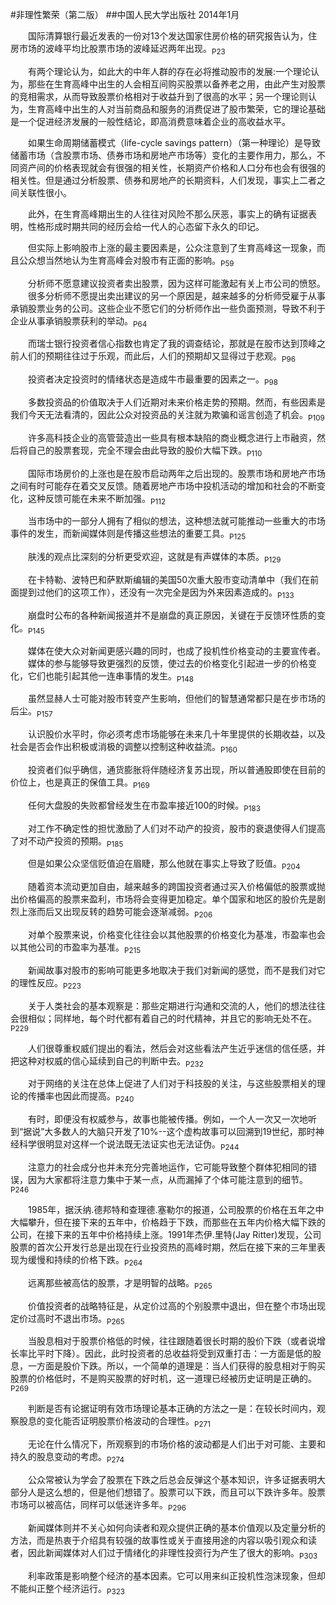 #非理性繁荣（第二版）
##中国人民大学出版社 2014年1月

&emsp;&emsp;国际清算银行最近发表的一份对13个发达国家住房价格的研究报告认为，住房市场的波峰平均比股票市场的波峰延迟两年出现。<sub>P23</sub>


&emsp;&emsp;有两个理论认为，如此大的中年人群的存在必将推动股市的发展:一个理论认为，那些在生育高峰中出生的人会相互间购买股票以备养老之用，由此产生对股票的竞相需求，从而导致股票价格相对于收益升到了很高的水平；另一个理论则认为，生育高峰中出生的人对当前商品和服务的消费促进了股市繁荣，它的理论基础是一个促进经济发展的一般性结论，即高消费意味着企业的高收益水平。

&emsp;&emsp;如果生命周期储蓄模式（life-cycle savings pattern）（第一种理论）是导致储蓄市场（含股票市场、债券市场和房地产市场等）变化的主要作用力，那么，不同资产间的价格表现就会有很强的相关性，长期资产价格和人口分布也会有很强的相关性。但是通过分析股票、债券和房地产的长期资料，人们发现，事实上二者之间关联性很小。

&emsp;&emsp;此外，在生育高峰期出生的人往往对风险不那么厌恶，事实上的确有证据表明，性格形成时期共同的经历会给一代人的心态留下永久的印记。

&emsp;&emsp;但实际上影响股市上涨的最主要因素是，公众注意到了生育高峰这一现象，而且公众想当然地认为生育高峰会对股市有正面的影响。<sub>P59</sub>


&emsp;&emsp;分析师不愿意建议投资者卖出股票，因为这样可能激起有关上市公司的愤怒。
&emsp;&emsp;很多分析师不愿提出卖出建议的另一个原因是，越来越多的分析师受雇于从事承销股票业务的公司。这些企业不愿它们的分析师作出一些负面预测，导致不利于企业从事承销股票获利的举动。<sub>P64</sub>


&emsp;&emsp;而瑞士银行投资者信心指数也肯定了我的调查结论，那就是在股市达到顶峰之前人们的预期往往过于乐观，而此后，人们的预期却又显得过于悲观。<sub>P96</sub>


&emsp;&emsp;投资者决定投资时的情绪状态是造成牛市最重要的因素之一。<sub>P98</sub>


&emsp;&emsp;多数投资品的价值取决于人们近期对未来价格走势的预期。然而，有些因素是我们今天无法看清的，因此公众对投资品的关注就为欺骗和谣言创造了机会。<sub>P109</sub>


&emsp;&emsp;许多高科技企业的高管营造出一些具有根本缺陷的商业概念进行上市融资，然后将自己的股票套现，完全不理会由此导致的股价大幅下跌。<sub>P110</sub>


&emsp;&emsp;国际市场房价的上涨也是在股市启动两年之后出现的。股票市场和房地产市场之间有时可能存在着交叉反馈。随着房地产市场中投机活动的增加和社会的不断变化，这种反馈可能在未来不断加强。<sub>P112</sub>


&emsp;&emsp;当市场中的一部分人拥有了相似的想法，这种想法就可能推动一些重大的市场事件的发生，而新闻媒体则是传播这些想法的重要工具。<sub>P125</sub>


&emsp;&emsp;肤浅的观点比深刻的分析更受欢迎，这就是有声媒体的本质。<sub>P129</sub>


&emsp;&emsp;在卡特勒、波特巴和萨默斯编辑的美国50次重大股市变动清单中（我们在前面提到过他们的这项工作），还没有一次完全是因为外来因素造成的。<sub>P133</sub>


&emsp;&emsp;崩盘时公布的各种新闻报道并不是崩盘的真正原因，关键在于反馈环性质的变化。<sub>P145</sub>


&emsp;&emsp;媒体在使大众对新闻更感兴趣的同时，也成了投机性价格变动的主要宣传者。
&emsp;&emsp;媒体的参与能够导致更强烈的反馈，使过去的价格变化引起进一步的价格变化，它们也能引起其他一连串事情的发生。<sub>P148</sub>


&emsp;&emsp;虽然显赫人士可能对股市转变产生影响，但他们的智慧通常都只是在步市场的后尘。<sub>P157</sub>


&emsp;&emsp;认识股价水平时，你必须考虑市场能够在未来几十年里提供的长期收益，以及社会是否会作出积极或消极的调整以控制这种收益流。<sub>P160</sub>


&emsp;&emsp;投资者们似乎确信，通货膨胀将伴随经济复苏出现，所以普通股即使在目前的价位上，也是真正的保值工具。<sub>P169</sub>


&emsp;&emsp;任何大盘股的失败都曾经发生在市盈率接近100的时候。<sub>P183</sub>


&emsp;&emsp;对工作不确定性的担忧激励了人们对不动产的投资，股市的衰退使得人们提高了对不动产投资的预期。<sub>P185</sub>


&emsp;&emsp;但是如果公众坚信贬值迫在眉睫，那么他就在事实上导致了贬值。<sub>P204</sub>


&emsp;&emsp;随着资本流动更加自由，越来越多的跨国投资者通过买入价格偏低的股票或抛出价格偏高的股票来盈利，市场将会变得更加稳定。单个国家和地区的股价先是剧烈上涨而后又出现反转的趋势可能会逐渐减弱。<sub>P206</sub>


&emsp;&emsp;对单个股票来说，价格变化往往会以其他股票的价格变化为基准，市盈率也会以其他公司的市盈率为基准。<sub>P215</sub>


&emsp;&emsp;新闻故事对股市的影响可能更多地取决于我们对新闻的感觉，而不是我们对它的理性反应。<sub>P223</sub>


&emsp;&emsp;关于人类社会的基本观察是：那些定期进行沟通和交流的人，他们的想法往往会很相似；同样地，每个时代都有着自己的时代精神，并且它的影响无处不在。<sub>P229</sub>


&emsp;&emsp;人们很尊重权威们提出的看法，然后会对这些看法产生近乎迷信的信任感，并把这种对权威的信心延续到自己的判断中去。<sub>P232</sub>


&emsp;&emsp;对于网络的关注在总体上促进了人们对于科技股的关注，与这些股票相关的理论的传播率也因此而提高。<sub>P240</sub>


&emsp;&emsp;有时，即便没有权威参与，故事也能被传播。例如，一个人一次又一次地听到“据说”大多数人的大脑只开发了10%--这个虚构故事可以回溯到19世纪，那时神经科学很明显对这样一个说法既无法证实也无法证伪。<sub>P244</sub>


&emsp;&emsp;注意力的社会成分也并未充分完善地运作，它可能导致整个群体犯相同的错误，因为大家都将注意力集中于某一点，从而漏掉了个体可能注意到的细节。<sub>P246</sub>


&emsp;&emsp;1985年，据沃纳.德邦特和查理德.塞勒尔的报道，公司股票的价格在五年之中大幅攀升，但在接下来的五年中，价格趋于下跌，而那些在五年内价格大幅下跌的公司，在接下来的五年中价格持续上涨。1991年杰伊.里特(Jay Ritter)发现，公司股票的首次公开发行总是出现在行业投资热的高峰时期，然后在接下来的三年里表现为缓慢和持续的价格下跌。<sub>P264</sub>


&emsp;&emsp;远离那些被高估的股票，才是明智的战略。<sub>P265</sub>


&emsp;&emsp;价值投资者的战略特征是，从定价过高的个别股票中退出，但在整个市场出现定价过高时不退出市场。<sub>P265</sub>


&emsp;&emsp;当股息相对于股票价格低的时候，往往跟随着很长时期的股价下跌（或者说增长率比平时下降）。因此，此时投资者的总收益将受到双重打击：一方面是低的股息，一方面是股价下跌。所以，一个简单的道理是：当人们获得的股息相对于购买股票的价格低时，不是购买股票的好时机，这一道理已经被历史证明是正确的。<sub>P269</sub>


&emsp;&emsp;判断是否有论据证明有效市场理论基本正确的方法之一是：在较长时间内，观察股息的变化能否证明股票价格波动的合理性。<sub>P271</sub>


&emsp;&emsp;无论在什么情况下，所观察到的市场价格的波动都是人们出于对可能、主要和持久的股息变动的考虑。<sub>P274</sub>


&emsp;&emsp;公众常被认为学会了股票在下跌之后总会反弹这个基本知识，许多证据表明大部分人是这么想的，但是他们想错了。股票可以下跌，而且可以下跌许多年。股票市场可以被高估，同样可以低迷许多年。<sub>P296</sub>


&emsp;&emsp;新闻媒体则并不关心如何向读者和观众提供正确的基本价值观以及定量分析的方法，而是热衷于介绍具有较强的故事性或关于直接用途的内容以吸引观众和读者，因此新闻媒体对人们过于情绪化的非理性投资行为产生了很大的影响。<sub>P303</sub>


&emsp;&emsp;利率政策是影响整个经济的基本因素。它可以用来纠正投机性泡沫现象，但却不能纠正整个经济运行。<sub>P323</sub>
